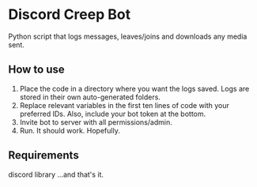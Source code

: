 # Discord Creep Bot
Python script that logs messages, leaves/joins and downloads any media sent.

## How to use
1. Place the code in a directory where you want the logs saved. Logs are stored in their own auto-generated folders.
2. Replace relevant variables in the first ten lines of code with your preferred IDs. Also, include your bot token at the bottom.
3. Invite bot to server with all permissions/admin.
4. Run. It should work. Hopefully.

## Requirements
discord library
...and that's it.
